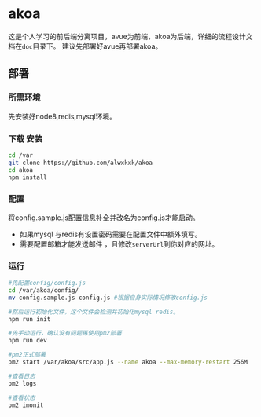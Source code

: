 # akoa
这是个人学习的前后端分离项目，avue为前端，akoa为后端，详细的流程设计文档在`doc`目录下。
建议先部署好avue再部署akoa。

## 部署
### 所需环境
先安装好node8,redis,mysql环境。
### 下载 安装
```bash
cd /var
git clone https://github.com/alwxkxk/akoa
cd akoa
npm install 
```
### 配置
将config.sample.js配置信息补全并改名为config.js才能启动。
- 如果mysql 与redis有设置密码需要在配置文件中额外填写。
- 需要配置邮箱才能发送邮件 ，且修改`serverUrl`到你对应的网址。
### 运行
```bash
#先配置config/config.js
cd /var/akoa/config/
mv config.sample.js config.js #根据自身实际情况修改config.js

#然后运行初始化文件，这个文件会检测并初始化mysql redis。
npm run init

#先手动运行，确认没有问题再使用pm2部署
npm run dev

#pm2正式部署
pm2 start /var/akoa/src/app.js --name akoa --max-memory-restart 256M

#查看日志
pm2 logs

#查看状态
pm2 imonit
```